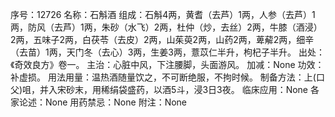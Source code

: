 序号：12726
名称：石斛酒
组成：石斛4两，黄耆（去芦）1两，人参（去芦）1两，防风（去芦）1两，朱砂（水飞）2两，杜仲（炒，去丝）2两，牛膝（酒浸）2两，五味子2两，白茯苓（去皮）2两，山茱萸2两，山药2两，萆薢2两，细辛（去苗）1两，天门冬（去心）3两，生姜3两，薏苡仁半升，枸杞子半升。
出处：《奇效良方》卷一。
主治：心脏中风，下注腰脚，头面游风。
加减：None
功效：补虚损。
用法用量：温热酒随量饮之，不可断绝服，不拘时候。
制备方法：上(口父)咀，并入宋砂末，用稀绢袋盛药，以酒5斗，浸3日3夜。
临床应用：None
各家论述：None
用药禁忌：None
附注：None
